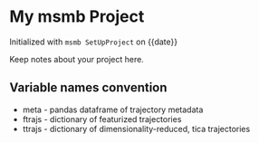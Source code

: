 My msmb Project
===============

Initialized with `msmb SetUpProject` on {{date}}

Keep notes about your project here.

## Variable names convention

 - meta - pandas dataframe of trajectory metadata
 - ftrajs - dictionary of featurized trajectories
 - ttrajs - dictionary of dimensionality-reduced, tica trajectories
